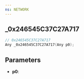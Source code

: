 ```yaml
---
ns: NETWORK
---
```

## _0x246545C37C27A717

```c
// 0x246545C37C27A717
Any _0x246545C37C27A717(Any p0);
```

## Parameters
* **p0**:
